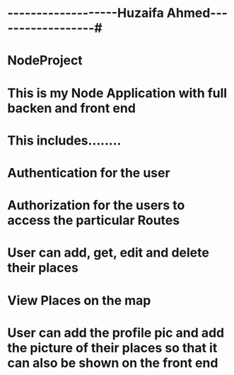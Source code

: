 # -------------------Huzaifa Ahmed------------------#


# NodeProject
# This is my Node Application with full backen and front end
# This includes........
# Authentication for the user
# Authorization for the users to access the particular Routes
# User can add, get, edit and delete their places
# View Places on the map
# User can add the profile pic and add the picture of their places so that it can also be shown on the front end
